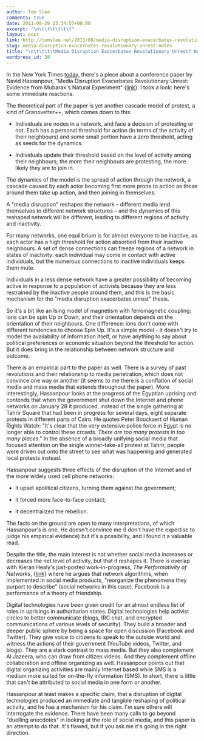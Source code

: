 ```yaml
---
author: Tom Slee
comments: true
date: 2011-08-29 23:34:57+00:00
excerpt: "\n\t\t\t\t\t\t"
layout: post
link: http://tomslee.net/2011/08/media-disruption-exacerbates-revolutionary-unrest-notes.html
slug: media-disruption-exacerbates-revolutionary-unrest-notes
title: "\n\t\t\t\tMedia Disruption Exacerbates Revolutionary Unrest? Notes.\t\t"
wordpress_id: 38
---
```



				

In the New York Times [today](http://www.nytimes.com/2011/08/29/business/media/in-times-of-unrest-social-networks-can-be-a-distraction.html), there's a piece about a conference paper  by Navid Hassanpour, "Media Disruption Exacerbates Revolutionary  Unrest: Evidence from Mubarak's Natural Experiment" {[link](http://papers.ssrn.com/sol3/papers.cfm?abstract_id=1903351)}. I took a  look: here's some immediate reactions.




The theoretical part of the paper is yet another cascade model of  protest, a kind of Granovetter++, which comes down to this:






  * Individuals are nodes in a network, and face a decision of  protesting or not. Each has a personal threshold for action (in  terms of the activity of their neighbours) and some small portion  have a zero threshold, acting as seeds for the dynamics. 


  * Individuals update their threshold based on the level of activity  among their neighbours; the more their neighbours are protesting,  the more likely they are to join in. 




The dynamics of the model is the spread of action through the network,  a cascade caused by each actor becoming first more prone to action as  those around them take up action, and then joining in themselves.




A "media disruption" reshapes the network – different media lend  themselves to different network structures – and the dynamics of this  reshaped network will be different, leading to different regions of  activity and inactivity.




For many networks, one equilibrium is for almost everyone to be  inactive, as each actor has a high threshold for action absorbed from  their inactive neighbours. A set of dense connections can freeze  regions of a network in states of inactivity: each individual may come  in contact with active individuals, but the numerous connections to  inactive individuals keeps them mute.




Individuals in a less dense network have a greater possibility of  becoming active in response to a population of activists because they are less restrained by the inactive people around them, and this is  the basic mechanism for the "media disruption exacerbates unrest"  thesis.




So it's a bit like an Ising model of magnetism with ferromagnetic  coupling: ions can be spin Up or Down, and their orientation depends  on the orientation of their neighbours. One difference: ions don't  come with different tendencies to choose Spin Up. It's a simple  model - it doesn't try to model the availability of information  itself, or have anything to say about political preferences or  economic situation beyond the threshold for action. But it does bring  in the relationship between network structure and outcome.




There is an empirical part to the paper as well. There is a survey of  past revolutions and their relationship to media penetration, which  does not convince one way or another (it seems to me there is a  conflation of social media and mass media that extends throughout the  paper). More interestingly, Hassanpour looks at the progress of the Egyptian  uprising and contends that when the government shut down the Internet and phone networks on  January 28 it produced, instead of the single gathering at Tahrir  Square that had been in progress for several days, eight separate  protests in different parts of Cairo. He quotes Peter Bouckaert of  Human Rights Watch: "It's clear that the very extensive police force  in Egypt is no longer able to control these crowds. _There are too many protests in too many places_." In the absence of a broadly unifying  social media that focused attention on the single winner-take-all  protest at Tahrir, people were driven out onto the street to see what  was happening and generated local protests instead.




Hassanpour suggests three effects of the disruption of the Internet  and of the more widely used cell phone networks:






  * it upset apolitical citizens, turning them against the government; 


  * it forced more face-to-face contact; 


  * it decentralized the rebellion. 




The facts on the ground are open to many interpretations, of which  Hassanpour's is one. He doesn't convince me  (I  don't have the expertise to judge his empirical evidence) but it's a possibility, and I found  it a valuable read.




Despite the title, the main interest  is not whether social media increases or decreases the net level of  activity, but that it reshapes it. There is overlap with Kieran  Healy's just-posted work-in-progress, _The Performativity of Networks_,  {[link](http://orgtheory.wordpress.com/2011/08/26/the-performativity-of-networks-2/)} where he argues that network algorithms, when implemented in  social media products, "reorganize the phenomena they purport to  describe" (social networks in this case). Facebook is a performance of  a theory of friendship.




Digital technologies have been given credit for an almost endless list  of roles in uprisings in authoritarian states. Digital technologies  help activist circles to better communicate (blogs, IRC chat, and  encrypted communications of various levels of security). They build a  broader and deeper public sphere by being a space for open discussion  (Facebook and Twitter). They give voice to citizens to speak to the  outside world and witness the actions of their government (YouTube  videos, Twitter, and blogs). They are a stark contrast to mass  media. But they also complement Al Jazeera, who can draw from citizen  videos. And they complement offline collaboration and offline  organizing as well. Hassanpour points out that digital organizing  activities are mainly Internet based while SMS is a medium more suited  for on-the-fly information (SMS). In short, there is little that can't  be attributed to social media in one form or another.




Hassanpour at  least makes a specific claim, that a disruption of digital  technologies produced an immediate and tangible reshaping of political  activity, and he has a mechanism for his claim. I'm sure others will  interrogate the evidence. There have been  many calls to go beyond "duelling anecdotes" in looking at the role of  social media, and this paper is an attempt to do that. It's flawed,  but if you ask me it's going in the right direction.


		

